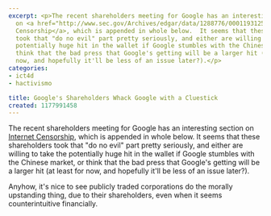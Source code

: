```yaml
---
excerpt: <p>The recent shareholders meeting for Google has an interesting section
  on <a href="http://www.sec.gov/Archives/edgar/data/1288776/000119312507073756/ddef14a.htm#rom97745_48">Internet
  Censorship</a>, which is appended in whole below.  It seems that these shareholders
  took that "do no evil" part pretty seriously, and either are willing to take the
  potentially huge hit in the wallet if Google stumbles with the Chinese market, or
  think that the bad press that Google's getting will be a larger hit (at least for
  now, and hopefully it'll be less of an issue later?).</p>
categories:
- ict4d
- hactivismo

title: Google's Shareholders Whack Google with a Cluestick
created: 1177991458
---
```

<p>The recent shareholders meeting for Google has an interesting section on <a href="http://www.sec.gov/Archives/edgar/data/1288776/000119312507073756/ddef14a.htm#rom97745_48">Internet Censorship</a>, which is appended in whole below.  It seems that these shareholders took that "do no evil" part pretty seriously, and either are willing to take the potentially huge hit in the wallet if Google stumbles with the Chinese market, or think that the bad press that Google's getting will be a larger hit (at least for now, and hopefully it'll be less of an issue later?).</p>

<p>Anyhow, it's nice to see publicly traded corporations do the morally upstanding thing, due to their shareholders, even when it seems counterintuitive financially.</p>
